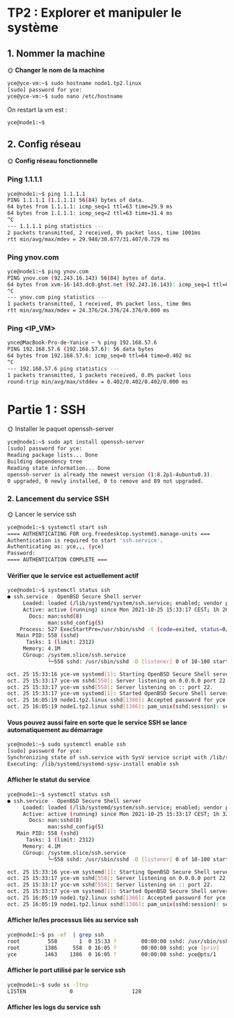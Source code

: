 # TP2 : Explorer et manipuler le système

## 1. Nommer la machine

🌞 **Changer le nom de la machine**
```bash
yce@yce-vm:~$ sudo hostname node1.tp2.linux
[sudo] password for yce: 
yce@yce-vm:~$ sudo nano /etc/hostname
```
On restart la vm est :
```bash
yce@node1:~$ 
```
## 2. Config réseau

🌞 **Config réseau fonctionnelle**
### Ping 1.1.1.1
```bash
yce@node1:~$ ping 1.1.1.1
PING 1.1.1.1 (1.1.1.1) 56(84) bytes of data.
64 bytes from 1.1.1.1: icmp_seq=1 ttl=63 time=29.9 ms
64 bytes from 1.1.1.1: icmp_seq=2 ttl=63 time=31.4 ms
^C
--- 1.1.1.1 ping statistics ---
2 packets transmitted, 2 received, 0% packet loss, time 1001ms
rtt min/avg/max/mdev = 29.948/30.677/31.407/0.729 ms
```
### Ping ynov.com
```bash
yce@node1:~$ ping ynov.com
PING ynov.com (92.243.16.143) 56(84) bytes of data.
64 bytes from xvm-16-143.dc0.ghst.net (92.243.16.143): icmp_seq=1 ttl=63 time=24.4 ms
^C
--- ynov.com ping statistics ---
1 packets transmitted, 1 received, 0% packet loss, time 0ms
rtt min/avg/max/mdev = 24.376/24.376/24.376/0.000 ms
```
### Ping <IP_VM>
```bash
ynce@MacBook-Pro-de-Yanice ~ % ping 192.168.57.6
PING 192.168.57.6 (192.168.57.6): 56 data bytes
64 bytes from 192.168.57.6: icmp_seq=0 ttl=64 time=0.402 ms
^C
--- 192.168.57.6 ping statistics ---
1 packets transmitted, 1 packets received, 0.0% packet loss
round-trip min/avg/max/stddev = 0.402/0.402/0.402/0.000 ms
```
# Partie 1 : SSH

🌞 Installer le paquet openssh-server
```bash
yce@node1:~$ sudo apt install openssh-server
[sudo] password for yce: 
Reading package lists... Done
Building dependency tree       
Reading state information... Done
openssh-server is already the newest version (1:8.2p1-4ubuntu0.3).
0 upgraded, 0 newly installed, 0 to remove and 89 not upgraded.
```
### 2. Lancement du service SSH

🌞 Lancer le service ssh
```bash
yce@node1:~$ systemctl start ssh
==== AUTHENTICATING FOR org.freedesktop.systemd1.manage-units ===
Authentication is required to start 'ssh.service'.
Authenticating as: yce,,, (yce)
Password: 
==== AUTHENTICATION COMPLETE ===
```
#### Vérifier que le service est actuellement actif 
```bash
yce@node1:~$ systemctl status ssh
● ssh.service - OpenBSD Secure Shell server
     Loaded: loaded (/lib/systemd/system/ssh.service; enabled; vendor preset: enabled)
     Active: active (running) since Mon 2021-10-25 15:33:17 CEST; 1h 26min ago
       Docs: man:sshd(8)
             man:sshd_config(5)
    Process: 527 ExecStartPre=/usr/sbin/sshd -t (code=exited, status=0/SUCCESS)
   Main PID: 558 (sshd)
      Tasks: 1 (limit: 2312)
     Memory: 4.1M
     CGroup: /system.slice/ssh.service
             └─558 sshd: /usr/sbin/sshd -D [listener] 0 of 10-100 startups

oct. 25 15:33:16 yce-vm systemd[1]: Starting OpenBSD Secure Shell server...
oct. 25 15:33:17 yce-vm sshd[558]: Server listening on 0.0.0.0 port 22.
oct. 25 15:33:17 yce-vm sshd[558]: Server listening on :: port 22.
oct. 25 15:33:17 yce-vm systemd[1]: Started OpenBSD Secure Shell server.
oct. 25 16:05:19 node1.tp2.linux sshd[1386]: Accepted password for yce from 192.168.57.1 port 57428 ssh2
oct. 25 16:05:19 node1.tp2.linux sshd[1386]: pam_unix(sshd:session): session opened for user yce by (uid=0)
```
#### Vous pouvez aussi faire en sorte que le service SSH se lance automatiquement au démarrage
```bash
yce@node1:~$ sudo systemctl enable ssh
[sudo] password for yce: 
Synchronizing state of ssh.service with SysV service script with /lib/systemd/systemd-sysv-install.
Executing: /lib/systemd/systemd-sysv-install enable ssh
```
#### Afficher le statut du service
```bash
yce@node1:~$ systemctl status ssh
● ssh.service - OpenBSD Secure Shell server
     Loaded: loaded (/lib/systemd/system/ssh.service; enabled; vendor preset: enabled)
     Active: active (running) since Mon 2021-10-25 15:33:17 CEST; 1h 32min ago
       Docs: man:sshd(8)
             man:sshd_config(5)
   Main PID: 558 (sshd)
      Tasks: 1 (limit: 2312)
     Memory: 4.1M
     CGroup: /system.slice/ssh.service
             └─558 sshd: /usr/sbin/sshd -D [listener] 0 of 10-100 startups

oct. 25 15:33:16 yce-vm systemd[1]: Starting OpenBSD Secure Shell server...
oct. 25 15:33:17 yce-vm sshd[558]: Server listening on 0.0.0.0 port 22.
oct. 25 15:33:17 yce-vm sshd[558]: Server listening on :: port 22.
oct. 25 15:33:17 yce-vm systemd[1]: Started OpenBSD Secure Shell server.
oct. 25 16:05:19 node1.tp2.linux sshd[1386]: Accepted password for yce from 192.168.57.1 port 57428 ssh2
oct. 25 16:05:19 node1.tp2.linux sshd[1386]: pam_unix(sshd:session): session opened for user yce by (uid=0)
```
#### Afficher le/les processus liés au service ssh
```bash
yce@node1:~$ ps -ef  | grep ssh
root         558       1  0 15:33 ?        00:00:00 sshd: /usr/sbin/sshd -D [listener] 0 of 10-100 startups
root        1386     558  0 16:05 ?        00:00:00 sshd: yce [priv]
yce         1463    1386  0 16:05 ?        00:00:00 sshd: yce@pts/1
```

#### Afficher le port utilisé par le service ssh
```bash
yce@node1:~$ sudo ss -ltnp
LISTEN              0                   128                                       [::]:22                                     [::]:*                 users:(("sshd",pid=558,fd=4))
```
#### Afficher les logs du service ssh
```bash

```
